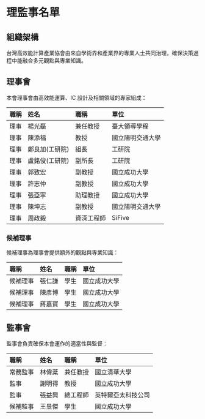# 理監事名單

## 組織架構

台灣高效能計算產業協會由來自學術界和產業界的專業人士共同治理，確保決策過程中能融合多元觀點與專業知識。

## 理事會

本會理事會由高效能運算、IC 設計及相關領域的專家組成：

| 職稱 | 姓名 | 職稱 | 單位 |
|:-----|:-----|:-----|:-----|
| 理事 | 楊光磊 | 兼任教授 | 臺大領導學程 |
| 理事 | 陳添福 | 教授 | 國立陽明交通大學 |
| 理事 | 鄭良加(工研院) | 組長 | 工研院 |
| 理事 | 盧銘俊(工研院) | 副所長 | 工研院 |
| 理事 | 郭致宏 | 副教授 | 國立成功大學 |
| 理事 | 許志仲 | 副教授 | 國立成功大學 |
| 理事 | 張亞寧 | 助理教授 | 國立成功大學 |
| 理事 | 陳坤志 | 副教授 | 國立陽明交通大學 |
| 理事 | 周政毅 | 資深工程師 | SiFive |

### 候補理事

候補理事為理事會提供額外的觀點與專業知識：

| 職稱 | 姓名 | 職稱 | 單位 |
|:-----|:-----|:-----|:-----|
| 候補理事 | 張仁謙 | 學生 | 國立成功大學 |
| 候補理事 | 陳彥博 | 學生 | 國立成功大學 |
| 候補理事 | 蔣嘉寶 | 學生 | 國立成功大學 |

## 監事會

監事會負責確保本會運作的適當性與監督：

| 職稱 | 姓名 | 職稱 | 單位 |
|:-----|:-----|:-----|:-----|
| 常務監事 | 林偉棻 | 兼任教授 | 國立清華大學 |
| 監事 | 謝明得 | 教授 | 國立成功大學 |
| 監事 | 張益興 | 總工程師 | 英特爾亞太科技公司 |
| 候補監事 | 王昱傑 | 學生 | 國立成功大學 |
